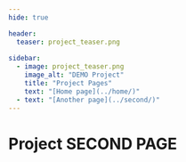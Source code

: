 ```yaml
---
hide: true

header:
  teaser: project_teaser.png
  
sidebar:
  - image: project_teaser.png
    image_alt: "DEMO Project"
    title: "Project Pages"
    text: "[Home page](../home/)"
  - text: "[Another page](../second/)"
---
```


# Project SECOND PAGE